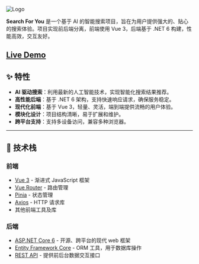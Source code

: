 ![Logo](https://img2anywhere-hk.maymay5.com/imgs/2024/11/2f6843da49442995.png)

**Search For You** 是一个基于 AI 的智能搜索项目，旨在为用户提供强大的、贴心的搜索体验。项目实现前后端分离，前端使用 Vue 3，后端基于 .NET 6 构建，性能高效，交互友好。

[Live Demo](https://q.embbot.com/)
---

## ✨ 特性

- **AI 驱动搜索**：利用最新的人工智能技术，实现智能化搜索结果推荐。
- **高性能后端**：基于 .NET 6 架构，支持快速响应请求，确保服务稳定。
- **现代化前端**：基于 Vue 3，轻量、灵活，端到端提供流畅的用户体验。
- **模块化设计**：项目结构清晰，易于扩展和维护。
- **跨平台支持**：支持多设备访问，兼容多种浏览器。

---

## 🌟 技术栈

### 前端
- [Vue 3](https://vuejs.org/) - 渐进式 JavaScript 框架
- [Vue Router](https://router.vuejs.org/) - 路由管理
- [Pinia](https://pinia.vuejs.org/) - 状态管理
- [Axios](https://axios-http.com/) - HTTP 请求库
- 其他前端工具及库

### 后端
- [ASP.NET Core 6](https://learn.microsoft.com/en-us/aspnet/core/) - 开源、跨平台的现代 web 框架
- [Entity Framework Core](https://learn.microsoft.com/en-us/ef/core/) - ORM 工具，用于数据库操作
- [REST API](https://learn.microsoft.com/en-us/aspnet/core/web-api/) - 提供前后台数据交互接口

